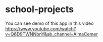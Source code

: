 # school-projects
You can see demo of this app in this video https://www.youtube.com/watch?v=Q6D9TWNNbnY&ab_channel=AlmaCemer
